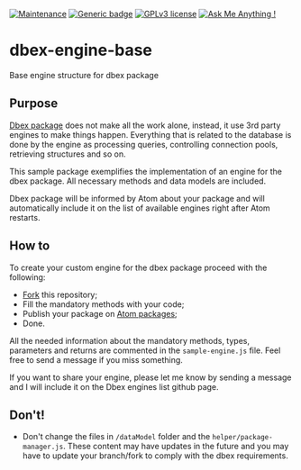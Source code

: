 [![Maintenance](https://img.shields.io/badge/Maintained%3F-yes-green.svg)](https://bitbucket.org/lbesson/ansi-colors)
[![Generic badge](https://img.shields.io/badge/Status-Stable-green.svg)](https://shields.io/)
[![GPLv3 license](https://img.shields.io/badge/License-GPLv3-blue.svg)](http://perso.crans.org/besson/LICENSE.html)
[![Ask Me Anything !](https://img.shields.io/badge/Ask%20me-anything-1abc9c.svg)](https://GitHub.com/Naereen/ama)

# dbex-engine-base
Base engine structure for dbex package

## Purpose
[Dbex package](https://github.com/marcelkohl/dbex) does not make all the work alone, instead, it use 3rd party engines to make things happen. Everything that is related to the database is done by the engine as processing queries, controlling connection pools, retrieving structures and so on.

This sample package exemplifies the implementation of an engine for the dbex package. All necessary methods and data models are included.

Dbex package will be informed by Atom about your package and will automatically include it on the list of available engines right after Atom restarts.

## How to
To create your custom engine for the dbex package proceed with the following:
- [Fork](https://docs.github.com/en/get-started/quickstart/fork-a-repo) this repository;
- Fill the mandatory methods with your code;
- Publish your package on [Atom packages](https://flight-manual.atom.io/hacking-atom/sections/publishing/);
- Done.

All the needed information about the mandatory methods, types, parameters and returns are commented in the `sample-engine.js` file. Feel free to send a message if you miss something.

If you want to share your engine, please let me know by sending a message and I will include it on the Dbex engines list github page.

## Don't!
- Don't change the files in `/dataModel` folder and the `helper/package-manager.js`. These content may have updates in the future and you may have to update your branch/fork to comply with the dbex requirements.
